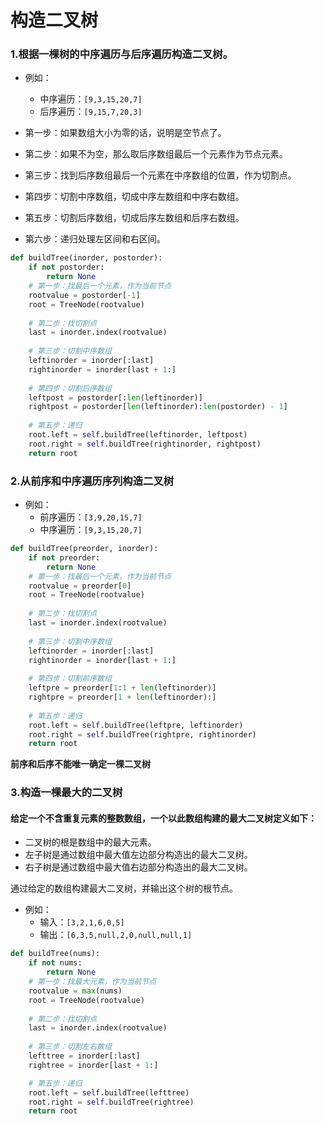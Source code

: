 
# 构造二叉树

### 1.根据一棵树的中序遍历与后序遍历构造二叉树。

* 例如：
    * 中序遍历：`[9,3,15,20,7]`
    * 后序遍历：`[9,15,7,20,3]`

* 第一步：如果数组大小为零的话，说明是空节点了。
* 第二步：如果不为空，那么取后序数组最后一个元素作为节点元素。
* 第三步：找到后序数组最后一个元素在中序数组的位置，作为切割点。
* 第四步：切割中序数组，切成中序左数组和中序右数组。
* 第五步：切割后序数组，切成后序左数组和后序右数组。
* 第六步：递归处理左区间和右区间。


```python
def buildTree(inorder, postorder):
    if not postorder:
        return None
    # 第一步：找最后一个元素，作为当前节点
    rootvalue = postorder[-1]
    root = TreeNode(rootvalue)
    
    # 第二步：找切割点
    last = inorder.index(rootvalue)
    
    # 第三步：切割中序数组
    leftinorder = inorder[:last]
    rightinorder = inorder[last + 1:]
            
    # 第四步：切割后序数组
    leftpost = postorder[:len(leftinorder)]
    rightpost = postorder[len(leftinorder):len(postorder) - 1]
    
    # 第五步：递归
    root.left = self.buildTree(leftinorder, leftpost)
    root.right = self.buildTree(rightinorder, rightpost)
    return root
```

### 2.从前序和中序遍历序列构造二叉树

* 例如：
    * 前序遍历：`[3,9,20,15,7]`
    * 中序遍历：`[9,3,15,20,7]`


```python
def buildTree(preorder, inorder):
    if not preorder:
        return None
    # 第一步：找最后一个元素，作为当前节点
    rootvalue = preorder[0]
    root = TreeNode(rootvalue)
        
    # 第二步：找切割点
    last = inorder.index(rootvalue)
        
    # 第三步：切割中序数组
    leftinorder = inorder[:last]
    rightinorder = inorder[last + 1:]
    
    # 第四步：切割前序数组
    leftpre = preorder[1:1 + len(leftinorder)]
    rightpre = preorder[1 + len(leftinorder):]
        
    # 第五步：递归
    root.left = self.buildTree(leftpre, leftinorder)
    root.right = self.buildTree(rightpre, rightinorder)
    return root
```

**前序和后序不能唯一确定一棵二叉树**

### 3.构造一棵最大的二叉树

#### 给定一个不含重复元素的整数数组，一个以此数组构建的最大二叉树定义如下：
* 二叉树的根是数组中的最大元素。
* 左子树是通过数组中最大值左边部分构造出的最大二叉树。
* 右子树是通过数组中最大值右边部分构造出的最大二叉树。

通过给定的数组构建最大二叉树，并输出这个树的根节点。

* 例如：
    * 输入：`[3,2,1,6,0,5]`
    * 输出：`[6,3,5,null,2,0,null,null,1]`


```python
def buildTree(nums):
    if not nums:
        return None
    # 第一步：找最大元素，作为当前节点
    rootvalue = max(nums)
    root = TreeNode(rootvalue)
        
    # 第二步：找切割点
    last = inorder.index(rootvalue)
        
    # 第三步：切割左右数组
    lefttree = inorder[:last]
    rightree = inorder[last + 1:]

    # 第五步：递归
    root.left = self.buildTree(lefttree)
    root.right = self.buildTree(rightree)
    return root
```
